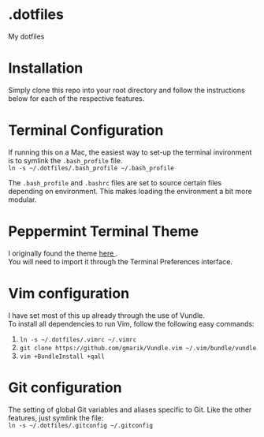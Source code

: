 .dotfiles
=========
My dotfiles

Installation
===========
Simply clone this repo into your root directory and follow the instructions below for each of the respective features.

Terminal Configuration
======================
If running this on a Mac, the easiest way to set-up the terminal invironment is to symlink the `.bash_profile` file.  
`ln -s ~/.dotfiles/.bash_profile ~/.bash_profile`

The `.bash_profile` and `.bashrc` files are set to source certain files depending on environment. This makes loading the environment a bit more modular.

Peppermint Terminal Theme
=========================
I originally found the theme [ here ]( http://noahfrederick.com/blog/2011/lion-terminal-theme-peppermint/ 'Pepperming theme' ).  
You will need to import it through the Terminal Preferences interface.

Vim configuration
=================
I have set most of this up already through the use of Vundle.  
To install all dependencies to run Vim, follow the following easy commands:
1.   `ln -s ~/.dotfiles/.vimrc ~/.vimrc`
2.   `git clone https://github.com/gmarik/Vundle.vim ~/.vim/bundle/vundle`
3.   `vim +BundleInstall +qall`

Git configuration
=================
The setting of global Git variables and aliases specific to Git. Like the other features, just symlink the file:  
`ln -s ~/.dotfiles/.gitconfig ~/.gitconfig`

